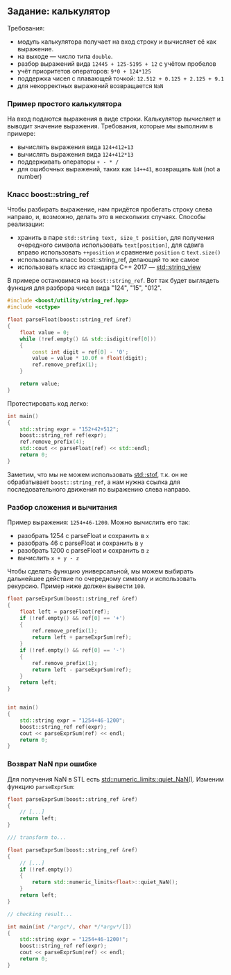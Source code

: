 ## Задание: калькулятор

Требования:
- модуль калькулятора получает на вход строку и вычисляет её как выражение.
- на выходе &mdash; число типа ```double```.
- разбор выражений вида ```12445 + 125-5195 + 12``` с учётом пробелов
- учёт приоритетов операторов: ```9*0 + 124*125```
- поддержка чисел с плавающей точкой: ```12.512 + 0.125 + 2.125 + 9.1```
- для некорректных выражений возвращается ```NaN```

### Пример простого калькулятора

На вход подаются выражения в виде строки. Калькулятор вычисляет и выводит значение выражения. Требования, которые мы выполним в примере:
- вычислять выражения вида ```124+412+13```
- вычислять выражения вида ```124+412*13```
- поддерживать операторы ```+ - * /```
- для ошибочных выражений, таких как ```14++41```, возвращать ```NaN``` (not a number)

### Класс boost::string_ref

Чтобы разбирать выражение, нам придётся пробегать строку слева направо, и, возможно, делать это в нескольких случаях. Способы реализации:
- хранить в паре ```std::string text, size_t position```, для получения очередного символа использовать ```text[position]```, для сдвига вправо использовать ```++position``` и сравнение ```position``` с ```text.size()```
- использовать класс boost::string_ref, делающий то же самое
- использовать класс из стандарта C++ 2017 &mdash; [std::string_view](http://en.cppreference.com/w/cpp/experimental/basic_string_view)

В примере остановимся на ```boost::string_ref```. Вот так будет выглядеть функция для разброра чисел вида "124", "15", "012".

```cpp
#include <boost/utility/string_ref.hpp>
#include <cctype>

float parseFloat(boost::string_ref &ref)
{
    float value = 0;
    while (!ref.empty() && std::isdigit(ref[0]))
    {
        const int digit = ref[0] - '0';
        value = value * 10.0f + float(digit);
        ref.remove_prefix(1);
    }

    return value;
}
```

Протестировать код легко:
```cpp
int main()
{
    std::string expr = "152+42+512";
    boost::string_ref ref(expr);
    ref.remove_prefix(4);
    std::cout << parseFloat(ref) << std::endl;
    return 0;
}
```

Заметим, что мы не можем использовать [std::stof](http://en.cppreference.com/w/cpp/string/basic_string/stof), т.к. он не обрабатывает ```boost::string_ref```, а нам нужна ссылка для последовательного движения по выражению слева направо.

### Разбор сложения и вычитания

Пример выражения: ```1254+46-1200```. Можно вычислить его так:
- разобрать 1254 с parseFloat и сохранить в ```x```
- разобрать 46 c parseFloat и сохранить в ```y```
- разобрать 1200 с parseFloat и сохранить в ```z```
- вычислить ```x + y - z```

Чтобы сделать функцию универсальной, мы можем выбирать дальнейшее действие по очередному символу и использовать рекурсию. Пример ниже должен вывести ```100```.

```cpp
float parseExprSum(boost::string_ref &ref)
{
    float left = parseFloat(ref);
    if (!ref.empty() && ref[0] == '+')
    {
        ref.remove_prefix(1);
        return left + parseExprSum(ref);
    }
    if (!ref.empty() && ref[0] == '-')
    {
        ref.remove_prefix(1);
        return left - parseExprSum(ref);
    }
    return left;
}


int main()
{
    std::string expr = "1254+46-1200";
    boost::string_ref ref(expr);
    cout << parseExprSum(ref) << endl;
    return 0;
}
```

### Возврат NaN при ошибке

Для получения NaN в STL есть [std::numeric_limits<float>::quiet_NaN()](http://en.cppreference.com/w/cpp/types/numeric_limits/quiet_NaN).
Изменим функцию ```parseExprSum```:
```cpp
float parseExprSum(boost::string_ref &ref)
{
    // [...]
    return left;
}

/// transform to...

float parseExprSum(boost::string_ref &ref)
{
    // [...]
    if (!ref.empty())
    {
        return std::numeric_limits<float>::quiet_NaN();
    }
    return left;
}

// checking result...

int main(int /*argc*/, char */*argv*/[])
{
    std::string expr = "1254+46-1200!";
    boost::string_ref ref(expr);
    cout << parseExprSum(ref) << endl;
    return 0;
}
```
